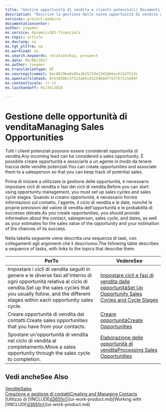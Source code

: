 ```yaml
---
title: "Gestire opportunità di vendita e clienti potenziali| Documenti Microsoft"
description: "Descrive la gestione delle nuove opportunità di vendita o dei clienti potenziali in Finance and Operations, Business edition e l'associazione dell'opportunità con un agente per tenere traccia delle vendite potenziali."
services: project-madeira
documentationcenter: 
author: jswymer
ms.service: dynamics365-financials
ms.topic: article
ms.devlang: na
ms.tgt_pltfrm: na
ms.workload: na
ms.search.keywords: relationship, prospect
ms.date: 06/06/2017
ms.author: jswymer
ms.translationtype: HT
ms.sourcegitcommit: bec0619be0a65e3625759e13d2866ac615d7513c
ms.openlocfilehash: 67e385b6c3f533ab5c63259b9df7e775f2155897
ms.contentlocale: it-ch
ms.lasthandoff: 01/30/2018

---
```

# <a name="managing-sales-opportunities"></a><span data-ttu-id="f63fe-103">Gestione delle opportunità di vendita</span><span class="sxs-lookup"><span data-stu-id="f63fe-103">Managing Sales Opportunities</span></span>
<span data-ttu-id="f63fe-104">Tutti i clienti potenziali possono essere considerati opportunità di vendita.</span><span class="sxs-lookup"><span data-stu-id="f63fe-104">Any incoming lead can be considered a sales opportunity.</span></span> <span data-ttu-id="f63fe-105">È possibile creare opportunità e associarle a un agente in modo da tenere traccia delle vendite potenziali.</span><span class="sxs-lookup"><span data-stu-id="f63fe-105">You can create opportunities and associate them to a salesperson so that you can keep track of potential sales.</span></span>

<span data-ttu-id="f63fe-106">Prima di iniziare a utilizzare la gestione delle opportunità, è necessario impostare cicli di vendita e fasi dei cicli di vendita.</span><span class="sxs-lookup"><span data-stu-id="f63fe-106">Before you can start using opportunity management, you must set up sales cycles and sales cycle stages.</span></span> <span data-ttu-id="f63fe-107">Quando si creano opportunità, è necessario fornire informazioni sul contatto, l'agente, il ciclo di vendita e le date, nonché le proprie previsioni del valore di vendita dell'opportunità e le probabilità di successo stimate.</span><span class="sxs-lookup"><span data-stu-id="f63fe-107">As you create opportunities, you should provide information about the contact, salesperson, sales cycle, and dates, as well as your estimates for the sales value of the opportunity and your estimation of the chances of its success.</span></span>

<span data-ttu-id="f63fe-108">Nella tabella seguente viene descritta una sequenza di task, con collegamenti agli argomenti che li descrivono.</span><span class="sxs-lookup"><span data-stu-id="f63fe-108">The following table describes a sequence of tasks, with links to the topics that describe them.</span></span>

| <span data-ttu-id="f63fe-109">Per</span><span class="sxs-lookup"><span data-stu-id="f63fe-109">To</span></span> | <span data-ttu-id="f63fe-110">Vedere</span><span class="sxs-lookup"><span data-stu-id="f63fe-110">See</span></span> |
| --- | --- |
| <span data-ttu-id="f63fe-111">Impostare i cicli di vendita seguiti in genere e le diverse fasi all'interno di ogni opportunità relativa al ciclo di vendita.</span><span class="sxs-lookup"><span data-stu-id="f63fe-111">Set up the sales cycles that you usually follow, and the different stages within each opportunity sales cycle.</span></span> |[<span data-ttu-id="f63fe-112">Impostare cicli e fasi di vendita dalle opportunità</span><span class="sxs-lookup"><span data-stu-id="f63fe-112">Set Up Opportunity Sales Cycles and Cycle Stages</span></span>](marketing-how-setup-opportunity-sales-cycles-stages.md) |
| <span data-ttu-id="f63fe-113">Creare opportunità di vendita dai contatti.</span><span class="sxs-lookup"><span data-stu-id="f63fe-113">Create sales opportunities that you have from your contacts.</span></span> |[<span data-ttu-id="f63fe-114">Creare opportunità</span><span class="sxs-lookup"><span data-stu-id="f63fe-114">Create Opportunities</span></span>](marketing-how-create-opportunities.md) |
| <span data-ttu-id="f63fe-115">Spostare un'opportunità di vendita nel ciclo di vendita al completamento.</span><span class="sxs-lookup"><span data-stu-id="f63fe-115">Move a sales opportunity through the sales cycle to completion.</span></span> |[<span data-ttu-id="f63fe-116">Elaborazione delle opportunità di vendita</span><span class="sxs-lookup"><span data-stu-id="f63fe-116">Processing Sales Opportunities</span></span>](marketing-processing-sales-opportunities.md) |

## <a name="see-also"></a><span data-ttu-id="f63fe-117">Vedi anche</span><span class="sxs-lookup"><span data-stu-id="f63fe-117">See Also</span></span>
[<span data-ttu-id="f63fe-118">Vendite</span><span class="sxs-lookup"><span data-stu-id="f63fe-118">Sales</span></span>](sales-manage-sales.md)  
[<span data-ttu-id="f63fe-119">Creazione e gestione di contatti</span><span class="sxs-lookup"><span data-stu-id="f63fe-119">Creating and Managing Contacts</span></span>](marketing-contacts.md)  
<span data-ttu-id="f63fe-120">[Utilizzo di [!INCLUDE[d365fin](includes/d365fin_md.md)]](ui-work-product.md)</span><span class="sxs-lookup"><span data-stu-id="f63fe-120">[Working with [!INCLUDE[d365fin](includes/d365fin_md.md)]](ui-work-product.md)</span></span>

